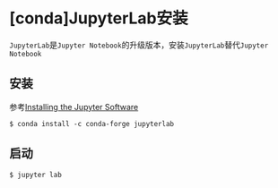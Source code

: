 
# [conda]JupyterLab安装

`JupyterLab`是`Jupyter Notebook`的升级版本，安装`JupyterLab`替代`Jupyter Notebook`

## 安装

参考[Installing the Jupyter Software](https://jupyter.org/install.html)

```
$ conda install -c conda-forge jupyterlab
```

## 启动

```
$ jupyter lab
```